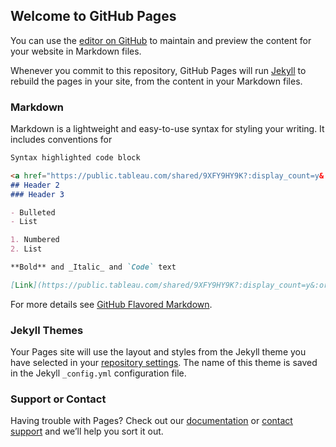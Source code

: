 ## Welcome to GitHub Pages

You can use the [editor on GitHub](https://github.com/Ritika92/ritika92.github.io/edit/master/index.md) to maintain and preview the content for your website in Markdown files.

Whenever you commit to this repository, GitHub Pages will run [Jekyll](https://jekyllrb.com/) to rebuild the pages in your site, from the content in your Markdown files.

### Markdown

Markdown is a lightweight and easy-to-use syntax for styling your writing. It includes conventions for

```markdown
Syntax highlighted code block

<a href="https://public.tableau.com/shared/9XFY9HY9K?:display_count=y&:origin=viz_share_link">Visit our HTML tutorial</a>
## Header 2
### Header 3

- Bulleted
- List

1. Numbered
2. List

**Bold** and _Italic_ and `Code` text

[Link](https://public.tableau.com/shared/9XFY9HY9K?:display_count=y&:origin=viz_share_link) and ![Image](src)
```

For more details see [GitHub Flavored Markdown](https://guides.github.com/features/mastering-markdown/).

### Jekyll Themes

Your Pages site will use the layout and styles from the Jekyll theme you have selected in your [repository settings](https://github.com/Ritika92/ritika92.github.io/settings). The name of this theme is saved in the Jekyll `_config.yml` configuration file.

### Support or Contact

Having trouble with Pages? Check out our [documentation](https://help.github.com/categories/github-pages-basics/) or [contact support](https://github.com/contact) and we’ll help you sort it out.
